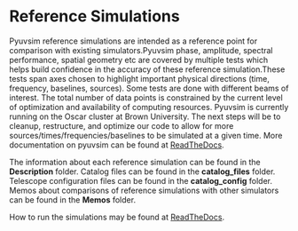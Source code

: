# Reference Simulations

Pyuvsim reference simulations are intended as a reference point for comparison with existing simulators.Pyuvsim phase, amplitude, spectral performance, spatial geometry etc are covered by multiple tests which helps build confidence in the accuracy of these reference simulation.These tests span axes chosen to highlight important physical directions (time, frequency, baselines, sources). Some tests are done with different beams of interest. The total number of data points is constrained by the current level of optimization and availability of computing resources. Pyuvsim is currently running on the Oscar cluster at Brown University. The next steps will be to cleanup, restructure, and optimize our code to allow for more sources/times/frequencies/baselines to be simulated at a given time. More documentation on pyuvsim can be found at [ReadTheDocs](https://pyuvsim.readthedocs.io/en/latest/).
 
The information about each reference simulation can be found in the **Description** folder.
Catalog files can be found in the **catalog_files** folder.
Telescope configuration files can be found in the **catalog_config** folder.
Memos about comparisons of reference simulations with other simulators can be found in the **Memos** folder.

How to run the simulations may be found at [ReadTheDocs](https://pyuvsim.readthedocs.io/en/latest/usage.html).
